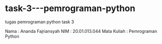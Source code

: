 # task-3---pemrograman-python

tugas pemrograman python task 3

Nama        : Ananda Fajriansyah
NIM         : 20.01.013.044
Mata Kuliah : Pemrograman Python
